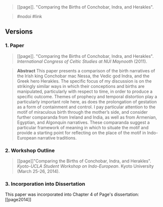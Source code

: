 
> [[page]]. "Comparing the Births of Conchobar, Indra, and Herakles". 

> #nodoi #link 

## Versions
### 1. Paper

> [[page]]. "Comparing the Births of Conchobar, Indra, and Herakles". *International Congress of Celtic Studies at NUI Maynooth* (2011).

> **Abstract**
> This paper presents a comparison of the birth narratives of the Irish king Conchobar mac Nessa, the Vedic god Indra, and the Greek hero Herakles. The specific focus of my discussion is on the strikingly similar ways in which their conceptions and births are manipulated, particularly with respect to time, in order to produce a specific outcome. Themes of prophecy and temporal distortion play a particularly important role here, as does the prolongation of gestation as a form of containment and control. I pay particular attention to the motif of miraculous birth through the mother’s side, and consider further comparanda from Ireland and India, as well as from Armenian, Egyptian, and Algonquin narratives. These comparanda suggest a particular framework of meaning in which to situate the motif and provide a starting point for reflecting on the place of the motif in Indo-European narrative traditions.

### 2. Workshop Outline
> [[page]]"Comparing the Births of Conchobar, Indra, and Herakles".  *Kyoto-UCLA Student Workshop on Indo-European*. Kyoto University (March 25-26, 2014).

### 3. Incorporation into Dissertation
This paper was incorporated into Chapter 4 of Page's dissertation: [[page2014]]